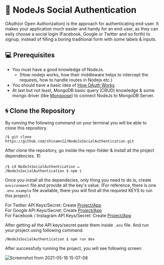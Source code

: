 # 🔐 NodeJs Social Authentication
OAuth(or Open Authorization) is the approach for authenticating end-user. It makes your application much easier and handy for an end-user, as they can eaily choose a social login (Facebook, Google or Twitter and so forth) to signup, instead of filling a boring traditional form with some labels &amp; inputs.

## 💻 Prerequisites
- You must have a good knowledge of NodeJs.
  - (How nodejs works, how their middleware helps to intercept the requests, how to handle routes in Nodejs etc.)
- You should have a basic idea of <a href="https://www.digitalocean.com/community/tutorials/an-introduction-to-oauth-2">How OAuth Works</a>.
- At last but not least, MongoDB basic query (CRUD) knowledge & some mongo driver (like <a href="https://mongoosejs.com/">Mongoose</a>) to connect NodeJs to MongoDB Server.

## 🌀 Clone the Repository
By running the following command on your terminal you will be able to clone this repository.

```
/$ git clone https://github.com/shivamv12/NodeJsSocialAuthentication.git
```

After clone the repository, go inside the repo-folder & install all the project dependencies. 🏗

```
/$ cd NodeJsSocialAuthentication ↵ 
/NodeJsSocialAuthentication $ npm i
```

Once you install all the dependecies, only thing you need to do is, create ```environment``` file and provide all the key's value.
(For reference, there is one ```.env.example``` file available, there you will find all the required KEYS to run this project.)

For Twitter API Keys/Secret: Create <a href="https://developer.twitter.com/en/portal/dashboard">Project/App</a><br/>
For Google API Keys/Secret: Create <a href="https://console.cloud.google.com/getting-started">Project/App</a><br/>
For Facebook / Instagram API Keys/Secret: Create <a href="https://developers.facebook.com/apps/">Project/App</a>

After getting all the API keys/secret paste them inside ```.env``` file. And run your project using following command. 
```
/NodeJsSocialAuthentication $ npm run dev
```

After successfully running the project, you will see following screen.<br/>


![Screenshot from 2021-05-16 15-07-08](https://user-images.githubusercontent.com/18550912/118392681-6acb0780-b658-11eb-9813-a191b0539172.png)
